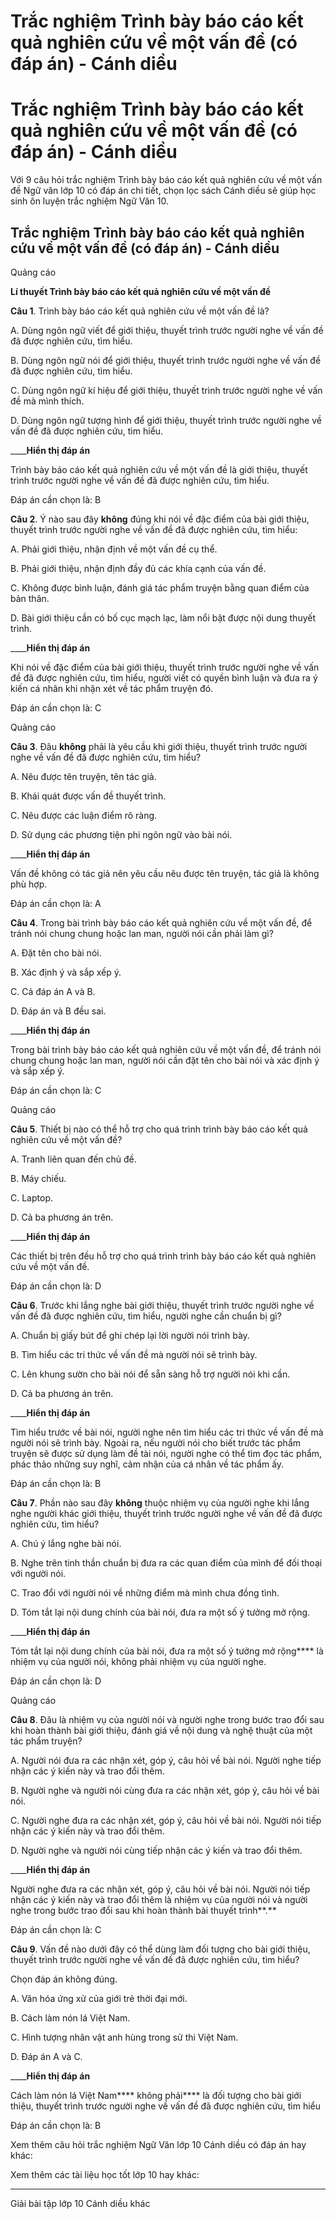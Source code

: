 # Trắc nghiệm Trình bày báo cáo kết quả nghiên cứu về một vấn đề (có đáp án) - Cánh diều

# Trắc nghiệm Trình bày báo cáo kết quả nghiên cứu về một vấn đề (có đáp án) - Cánh diều

Với 9 câu hỏi trắc nghiệm Trình bày báo cáo kết quả nghiên cứu về một vấn đề Ngữ văn lớp 10 có đáp án chi tiết, chọn lọc sách Cánh diều sẽ giúp học sinh ôn luyện trắc nghiệm Ngữ Văn 10.

## Trắc nghiệm Trình bày báo cáo kết quả nghiên cứu về một vấn đề (có đáp án) - Cánh diều

Quảng cáo

**Lí thuyết Trình bày báo cáo kết quả nghiên cứu về một vấn đề**

**Câu 1**. Trình bày báo cáo kết quả nghiên cứu về một vấn đề là?

A. Dùng ngôn ngữ viết để giới thiệu, thuyết trình trước người nghe về vấn đề đã được nghiên cứu, tìm hiểu.

B. Dùng ngôn ngữ nói để giới thiệu, thuyết trình trước người nghe về vấn đề đã được nghiên cứu, tìm hiểu.

C. Dùng ngôn ngữ kí hiệu để giới thiệu, thuyết trình trước người nghe về vấn đề mà mình thích.

D. Dùng ngôn ngữ tượng hình để giới thiệu, thuyết trình trước người nghe về vấn đề đã được nghiên cứu, tìm hiểu.

____**Hiển thị đáp án**

Trình bày báo cáo kết quả nghiên cứu về một vấn đề là giới thiệu, thuyết trình trước người nghe về vấn đề đã được nghiên cứu, tìm hiểu.

Đáp án cần chọn là: B

**Câu 2**. Ý nào sau đây **không** đúng khi nói về đặc điểm của bài giới thiệu, thuyết trình trước người nghe về vấn đề đã được nghiên cứu, tìm hiểu:

A. Phải giới thiệu, nhận định về một vấn đề cụ thể.

B. Phải giới thiệu, nhận định đầy đủ các khía cạnh của vấn đề.

C. Không được bình luận, đánh giá tác phẩm truyện bằng quan điểm của bản thân.

D. Bài giới thiệu cần có bố cục mạch lạc, làm nổi bật được nội dung thuyết trình.

____**Hiển thị đáp án**

Khi nói về đặc điểm của bài giới thiệu, thuyết trình trước người nghe về vấn đề đã được nghiên cứu, tìm hiểu, người viết có quyền bình luận và đưa ra ý kiến cá nhân khi nhận xét về tác phẩm truyện đó.

Đáp án cần chọn là: C

Quảng cáo

**Câu 3**. Đâu **không** phải là yêu cầu khi giới thiệu, thuyết trình trước người nghe về vấn đề đã được nghiên cứu, tìm hiểu?

A. Nêu được tên truyện, tên tác giả.

B. Khái quát được vấn đề thuyết trình.

C. Nêu được các luận điểm rõ ràng.

D. Sử dụng các phương tiện phi ngôn ngữ vào bài nói.

____**Hiển thị đáp án**

Vấn đề không có tác giả nên yêu cầu nêu được tên truyện, tác giả là không phù hợp.

Đáp án cần chọn là: A

**Câu 4**. Trong bài trình bày báo cáo kết quả nghiên cứu về một vấn đề, để tránh nói chung chung hoặc lan man, người nói cần phải làm gì?

A. Đặt tên cho bài nói.

B. Xác định ý và sắp xếp ý.

C. Cả đáp án A và B.

D. Đáp án và B đều sai.

____**Hiển thị đáp án**

Trong bài trình bày báo cáo kết quả nghiên cứu về một vấn đề, để tránh nói chung chung hoặc lan man, người nói cần đặt tên cho bài nói và xác định ý và sắp xếp ý.

Đáp án cần chọn là: C

Quảng cáo

**Câu 5**. Thiết bị nào có thể hỗ trợ cho quá trình trình bày báo cáo kết quả nghiên cứu về một vấn đề?

A. Tranh liên quan đến chủ đề.

B. Máy chiếu.

C. Laptop.

D. Cả ba phương án trên.

____**Hiển thị đáp án**

Các thiết bị trên đều hỗ trợ cho quá trình trình bày báo cáo kết quả nghiên cứu về một vấn đề.

Đáp án cần chọn là: D

**Câu 6**. Trước khi lắng nghe bài giới thiệu, thuyết trình trước người nghe về vấn đề đã được nghiên cứu, tìm hiểu, người nghe cần chuẩn bị gì?

A. Chuẩn bị giấy bút để ghi chép lại lời người nói trình bày.

B. Tìm hiểu các tri thức về vấn đề mà người nói sẽ trình bày.

C. Lên khung sườn cho bài nói để sẵn sàng hỗ trợ người nói khi cần.

D. Cả ba phương án trên.

____**Hiển thị đáp án**

Tìm hiểu trước về bài nói, người nghe nên tìm hiểu các tri thức về vấn đề mà người nói sẽ trình bày. Ngoài ra, nếu người nói cho biết trước tác phẩm truyện sẽ được sử dụng làm đề tài nói, người nghe có thể tìm đọc tác phẩm, phác thảo những suy nghĩ, cảm nhận của cá nhân về tác phẩm ấy.

Đáp án cần chọn là: B

**Câu 7**. Phần nào sau đây **không** thuộc nhiệm vụ của người nghe khi lắng nghe người khác giới thiệu, thuyết trình trước người nghe về vấn đề đã được nghiên cứu, tìm hiểu?

A. Chú ý lắng nghe bài nói.

B. Nghe trên tinh thần chuẩn bị đưa ra các quan điểm của mình để đối thoại với người nói.

C. Trao đổi với người nói về những điểm mà mình chưa đồng tình.

D. Tóm tắt lại nội dung chính của bài nói, đưa ra một số ý tưởng mở rộng.

____**Hiển thị đáp án**

Tóm tắt lại nội dung chính của bài nói, đưa ra một số ý tưởng mở rộng**** là nhiệm vụ của người nói, không phải nhiệm vụ của người nghe.

Đáp án cần chọn là: D

Quảng cáo

**Câu 8**. Đâu là nhiệm vụ của người nói và người nghe trong bước trao đổi sau khi hoàn thành bài giới thiệu, đánh giá về nội dung và nghệ thuật của một tác phẩm truyện?

A. Người nói đưa ra các nhận xét, góp ý, câu hỏi về bài nói. Người nghe tiếp nhận các ý kiến này và trao đổi thêm.

B. Người nghe và người nói cùng đưa ra các nhận xét, góp ý, câu hỏi về bài nói.

C. Người nghe đưa ra các nhận xét, góp ý, câu hỏi về bài nói. Người nói tiếp nhận các ý kiến này và trao đổi thêm.

D. Người nghe và người nói cùng tiếp nhận các ý kiến và trao đổi thêm.

____**Hiển thị đáp án**

Người nghe đưa ra các nhận xét, góp ý, câu hỏi về bài nói. Người nói tiếp nhận các ý kiến này và trao đổi thêm là nhiệm vụ của người nói và người nghe trong bước trao đổi sau khi hoàn thành bài thuyết trình**.**

Đáp án cần chọn là: C

**Câu 9**. Vấn đề nào dưới đây có thể dùng làm đối tượng cho bài giới thiệu, thuyết trình trước người nghe về vấn đề đã được nghiên cứu, tìm hiểu?

Chọn đáp án không đúng.

A. Văn hóa ứng xử của giới trẻ thời đại mới.

B. Cách làm nón lá Việt Nam.

C. Hình tượng nhân vật anh hùng trong sử thi Việt Nam.

D. Đáp án A và C.

____**Hiển thị đáp án**

Cách làm nón lá Việt Nam**** không phải**** là đối tượng cho bài giới thiệu, thuyết trình trước người nghe về vấn đề đã được nghiên cứu, tìm hiểu

Đáp án cần chọn là: B

Xem thêm câu hỏi trắc nghiệm Ngữ Văn lớp 10 Cánh diều có đáp án hay khác:

Xem thêm các tài liệu học tốt lớp 10 hay khác:

* * *

Giải bài tập lớp 10 Cánh diều khác
